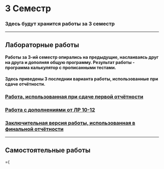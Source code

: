 # 3 Семестр
### Здесь будут хранится работы за 3 семестр
___________________________________________________________________________________
## Лабораторные работы
#### Работы за 3-ий семестр опирались на предыдущие, наслаиваясь друг на друга и дополняя общую программу. Результат работы - программа калькулятор с прописанными тестами.
#### Здесь приведены 3 последнии варианта работы, использованные при сдаче отчётности.
### [Работа, использованная при сдаче первой отчётности](https://replit.com/@egorchalapko/LabFinal#main.py)
### [Работа с дополнениями от ЛР 10-12](https://replit.com/@egorchalapko/Lab10-12#main.py)
### [Заключительная версия работы, использованная в финальной отчётности](https://replit.com/@egorchalapko/LABPerf#main.py)
___________________________________________________________________________________
## Самостоятельные работы
=(
